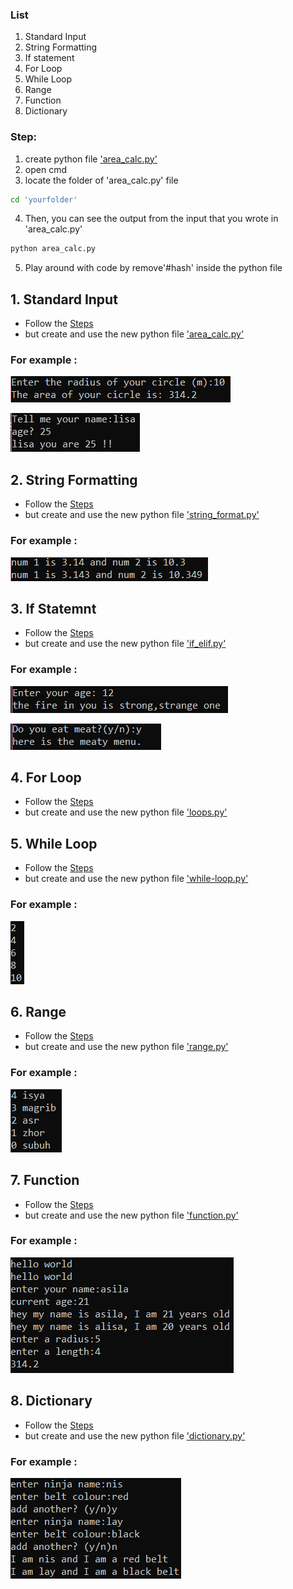 ### List
  1. Standard Input 
  2. String Formatting
  3. If statement
  4. For Loop
  5. While Loop
  6. Range
  7. Function
  8. Dictionary
### Step:
  1. create python file ['area_calc.py'](https://github.com/0732sta/starter-python/blob/master/standard-input/area_calc.py)
  2. open cmd
  3. locate the folder of 'area_calc.py' file
  ```bash
  cd 'yourfolder'
  ```
  4. Then, you can see the output from the input that you wrote in 'area_calc.py'
  ```bash
  python area_calc.py
  ```
  5. Play around with code by remove'#hash' inside the python file
## 1. Standard Input  
- Follow the [Steps](#Step:) 
- but create and use the new python file ['area_calc.py'](https://github.com/0732sta/starter-python/blob/master/standard-input/area_calc.py)
### For example :
![radius-circle](calc-circle.png)

![name-age](name-age.jpg)

## 2. String Formatting
- Follow the [Steps](#Steps) 
- but create and use the new python file ['string_format.py'](https://github.com/0732sta/starter-python/blob/master/standard-input/string_format.py)
### For example :
![string-format](str-for.png)

## 3. If Statemnt
- Follow the [Steps](#Step:) 
- but create and use the new python file ['if_elif.py'](https://github.com/0732sta/starter-python/blob/master/standard-input/if_elif.py)
### For example :
![ask-age](ask-age.png)

![yes](y-n.png)

## 4. For Loop
- Follow the [Steps](###Steps) 
- but create and use the new python file ['loops.py'](https://github.com/0732sta/starter-python/blob/master/standard-input/loops.py)

## 5. While Loop
- Follow the [Steps](###Steps) 
- but create and use the new python file ['while-loop.py'](https://github.com/0732sta/starter-python/blob/master/standard-input/while-loop.py)
### For example :
![even](even-while.png)

## 6. Range
- Follow the [Steps](###Steps) 
- but create and use the new python file ['range.py'](https://github.com/0732sta/starter-python/blob/master/standard-input/range.py)
### For example :
![range](range.png)

## 7. Function
- Follow the [Steps](###Steps) 
- but create and use the new python file ['function.py'](https://github.com/0732sta/starter-python/blob/master/standard-input/function.py)
### For example :
![function](function.png)

## 8. Dictionary
- Follow the [Steps](###Steps) 
- but create and use the new python file ['dictionary.py'](https://github.com/0732sta/starter-python/blob/master/standard-input/dictionary.py)
### For example :
![dictionary](dictionary.png)

